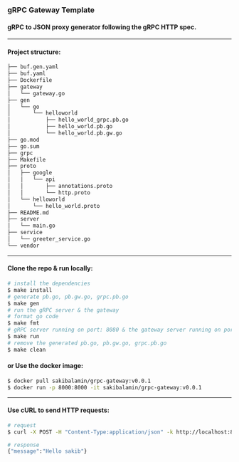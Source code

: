 ### gRPC Gateway Template
#### gRPC to JSON proxy generator following the gRPC HTTP spec.

---
#### Project structure:
```bash
├── buf.gen.yaml
├── buf.yaml
├── Dockerfile
├── gateway
│   └── gateway.go
├── gen
│   └── go
│       └── helloworld
│           ├── hello_world_grpc.pb.go
│           ├── hello_world.pb.go
│           └── hello_world.pb.gw.go
├── go.mod
├── go.sum
├── grpc
├── Makefile
├── proto
│   ├── google
│   │   └── api
│   │       ├── annotations.proto
│   │       └── http.proto
│   └── helloworld
│       └── hello_world.proto
├── README.md
├── server
│   └── main.go
├── service
│   └── greeter_service.go
└── vendor

```

---
#### Clone the repo & run locally:
```bash
# install the dependencies
$ make install
# generate pb.go, pb.gw.go, grpc.pb.go
$ make gen
# run the gRPC server & the gateway
# format go code
$ make fmt
# gRPC server running on port: 8080 & the gateway server running on port: 8000
$ make run
# remove the generated pb.go, pb.gw.go, grpc.pb.go
$ make clean
```

#### or Use the docker image:
```bash
$ docker pull sakibalamin/grpc-gateway:v0.0.1
$ docker run -p 8000:8000 -it sakibalamin/grpc-gateway:v0.0.1
```
---
#### Use cURL to send HTTP requests:
```bash
# request
$ curl -X POST -H "Content-Type:application/json" -k http://localhost:8000/v1/hello -d '{"name": "sakib"}'
```
```bash
# response
{"message":"Hello sakib"}
```
